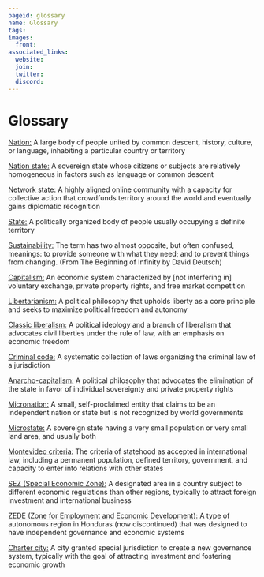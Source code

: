 ```yaml
---
pageid: glossary
name: Glossary
tags:
images:
  front: 
associated_links:
  website: 
  join: 
  twitter: 
  discord: 
---
```


# Glossary

<a href="#nation" id="nation" class="anchor-link">Nation:</a>
A large body of people united by common descent, history, culture, or language, inhabiting a particular country or territory

<a href="#nation-state" id="nation-state" class="anchor-link">Nation state:</a> A sovereign state whose citizens or subjects are relatively homogeneous in factors such as language or common descent

<a href="#network-state" id="network-state" class="anchor-link">Network state:</a> A highly aligned online community with a capacity for collective action that crowdfunds territory around the world and eventually gains diplomatic recognition

<a href="#state" id="state" class="anchor-link">State:</a> A politically organized body of people usually occupying a definite territory

<a href="#sustainability" id="sustainability" class="anchor-link">Sustainability:</a> The term has two almost opposite, but often confused, meanings: to provide someone with what they need; and to prevent things from changing. (From The Beginning of Infinity by David Deutsch)

<a href="#capitalism" id="capitalism" class="anchor-link">Capitalism:</a> An economic system characterized by [not interfering in] voluntary exchange, private property rights, and free market competition

<a href="#libertarianism" id="libertarianism" class="anchor-link">Libertarianism:</a> A political philosophy that upholds liberty as a core principle and seeks to maximize political freedom and autonomy

<a href="#classic-liberalism" id="classic-liberalism" class="anchor-link">Classic liberalism:</a> A political ideology and a branch of liberalism that advocates civil liberties under the rule of law, with an emphasis on economic freedom

<a href="#criminal-code" id="criminal-code" class="anchor-link">Criminal code:</a> A systematic collection of laws organizing the criminal law of a jurisdiction

<a href="#anarcho-capitalism" id="anarcho-capitalism" class="anchor-link">Anarcho-capitalism:</a> A political philosophy that advocates the elimination of the state in favor of individual sovereignty and private property rights

<a href="#micronation" id="micronation" class="anchor-link">Micronation:</a> A small, self-proclaimed entity that claims to be an independent nation or state but is not recognized by world governments

<a href="#microstate" id="microstate" class="anchor-link">Microstate:</a> A sovereign state having a very small population or very small land area, and usually both

<a href="#montevideo-criteria" id="montevideo-criteria" class="anchor-link">Montevideo criteria:</a> The criteria of statehood as accepted in international law, including a permanent population, defined territory, government, and capacity to enter into relations with other states

<a href="#sez" id="sez" class="anchor-link">SEZ (Special Economic Zone):</a> A designated area in a country subject to different economic regulations than other regions, typically to attract foreign investment and international business

<a href="#zede" id="zede" class="anchor-link">ZEDE (Zone for Employment and Economic Development):</a> A type of autonomous region in Honduras (now discontinued) that was designed to have independent governance and economic systems

<a href="#charter-city" id="charter-city" class="anchor-link">Charter city:</a> A city granted special jurisdiction to create a new governance system, typically with the goal of attracting investment and fostering economic growth
